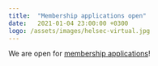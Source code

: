 ```yaml
---
title:  "Membership applications open"
date:   2021-01-04 23:00:00 +0300
logo: /assets/images/helsec-virtual.jpg
---
```

We are open for [membership applications](https://byte.flomembers.com/helsec/members/application?_lang=en)!